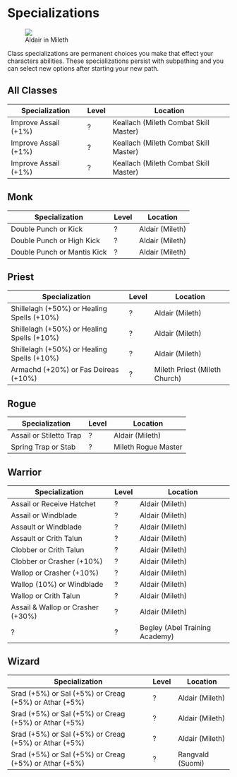 # Specializations

<figure>
  <img src="../../images/aldair.jpg" />
  <figcaption>Aldair in Mileth</figcaption>
</figure>


Class specializations are permanent choices you make that effect your characters abilities. These specializations persist with subpathing and you can select new options after starting your new path.

## All Classes

| Specialization | Level | Location |
| - | - | - |
| Improve Assail (+1%) | ? | Keallach (Mileth Combat Skill Master) |
| Improve Assail (+1%) | ? | Keallach (Mileth Combat Skill Master) |
| Improve Assail (+1%) | ? | Keallach (Mileth Combat Skill Master) |

## Monk

| Specialization | Level | Location |
| - | - | - |
| Double Punch or Kick | ? | Aldair (Mileth) |
| Double Punch or High Kick | ? | Aldair (Mileth) |
| Double Punch or Mantis Kick | ? | Aldair (Mileth) |

## Priest

| Specialization | Level | Location |
| - | - | - |
| Shillelagh (+50%) or Healing Spells (+10%) | ? | Aldair (Mileth) |
| Shillelagh (+50%) or Healing Spells (+10%) | ? | Aldair (Mileth) |
| Shillelagh (+50%) or Healing Spells (+10%) | ? | Aldair (Mileth) |
| Armachd (+20%) or Fas Deireas (+10%) | ? | Mileth Priest (Mileth Church) |

## Rogue

| Specialization | Level | Location |
| - | - | - |
| Assail or Stiletto Trap | ? | Aldair (Mileth) |
| Spring Trap or Stab | ? | Mileth Rogue Master |

## Warrior

| Specialization | Level | Location |
| - | - | - |
| Assail or Receive Hatchet | ? | Aldair (Mileth) |
| Assail or Windblade | ? | Aldair (Mileth) |
| Assault or Windblade | ? | Aldair (Mileth) |
| Assault or Crith Talun | ? | Aldair (Mileth) |
| Clobber or Crith Talun | ? | Aldair (Mileth) |
| Clobber or Crasher (+10%) | ? | Aldair (Mileth) |
| Wallop or Crasher (+10%) | ? | Aldair (Mileth) |
| Wallop (10%) or Windblade | ? | Aldair (Mileth) |
| Wallop or Crith Talun | ? | Aldair (Mileth) |
| Assail & Wallop or Crasher (+30%) | ? | Aldair (Mileth) |
| ? | ? | Begley (Abel Training Academy) |

## Wizard

| Specialization | Level | Location |
| - | - | - |
| Srad (+5%) or Sal (+5%) or Creag (+5%) or Athar (+5%) | ? | Aldair (Mileth) |
| Srad (+5%) or Sal (+5%) or Creag (+5%) or Athar (+5%) | ? | Aldair (Mileth) |
| Srad (+5%) or Sal (+5%) or Creag (+5%) or Athar (+5%) | ? | Aldair (Mileth) |
| Srad (+5%) or Sal (+5%) or Creag (+5%) or Athar (+5%) | ? | Rangvald (Suomi) |

